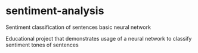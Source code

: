 # sentiment-analysis
Sentiment classification of sentences basic neural network

Educational project that demonstrates usage of a neural network to classify sentiment tones of sentences

